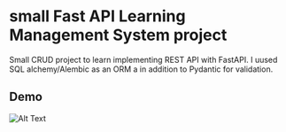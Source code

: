 
# small Fast API Learning Management System project 

Small CRUD project to learn implementing REST API with FastAPI. I uused SQL alchemy/Alembic as an ORM a in addition to Pydantic for validation. 


## Demo

![Alt Text](https://media.giphy.com/media/JbthTJE8cywqfp3yrx/giphy.gif)
<!-- ![Alt Text](https://media.giphy.com/media/vFKqnCdLPNOKc/giphy.gif) -->
